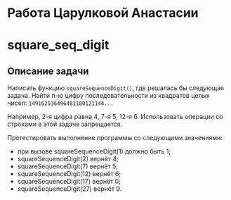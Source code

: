 # Работа Царулковой Анастасии
# square_seq_digit

## Описание задачи
Написать функцию ```squareSequenceDigit()```, где решалась бы следующая задача.
Найти n-ю цифру последовательности из квадратов целых чисел: ```149162536496481100121144...```

Например, 2-я цифра равна 4, 7-я 5, 12-я 6. Использовать операции со строками в этой задаче запрещается.
 
Протестировать выполнение программы со следующими значениями:

* при вызове squareSequenceDigit(1) должно быть 1;
* squareSequenceDigit(2) вернёт 4;
* squareSequenceDigit(7) вернёт 5;
* squareSequenceDigit(12) вернёт 6; 
* squareSequenceDigit(17) вернёт 0; 
* squareSequenceDigit(27) вернёт 9.
